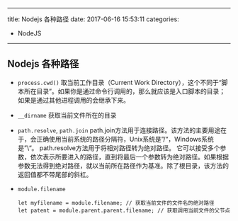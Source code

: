 ----
title: Nodejs 各种路径
date: 2017-06-16 15:53:11
categories:
- NodeJS
----
## Nodejs 各种路径
- `process.cwd()`
  取当前工作目录（Current Work Directory），这个不同于“脚本所在目录”。如果你是通过命令行调用的，那么就应该是入口脚本的目录；如果是通过其他进程调用的会继承下来。

- `__dirname`
  获取当前文件所在的目录

- `path.resolve`, `path.join`
  path.join方法用于连接路径。该方法的主要用途在于，会正确使用当前系统的路径分隔符，Unix系统是”/“，Windows系统是”\“。
  path.resolve方法用于将相对路径转为绝对路径。
  它可以接受多个参数，依次表示所要进入的路径，直到将最后一个参数转为绝对路径。如果根据参数无法得到绝对路径，就以当前所在路径作为基准。除了根目录，该方法的返回值都不带尾部的斜杠。

- `module.filename`
  ```
  let myfilename = module.filename; // 获取当前文件的文件名的绝对路径
  let patent = module.parent.parent.filename; // 获取调用当前文件的父节点
  ```
